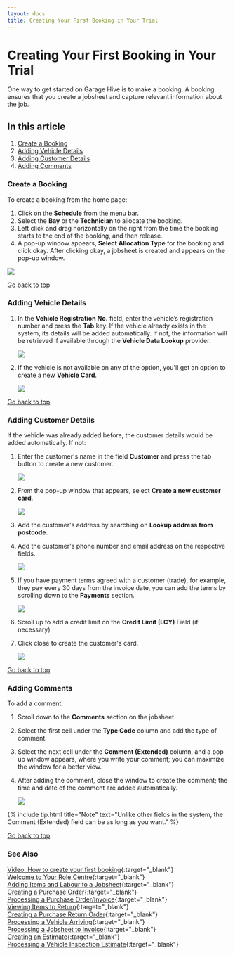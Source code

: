 ```yaml
---
layout: docs
title: Creating Your First Booking in Your Trial 
---
```


<a name="top"></a>

# Creating Your First Booking in Your Trial

One way to get started on Garage Hive is to make a booking. A booking ensures that you create a jobsheet and capture relevant information about the job.

## In this article
1. [Create a Booking](#create-a-booking)
2. [Adding Vehicle Details](#adding-vehicle-details)
3. [Adding Customer Details](#adding-customer-details)
4. [Adding Comments](#adding-comments)

### Create a Booking

To create a booking from the home page:
1. Click on the **Schedule** from the menu bar.
2. Select the **Bay** or the **Technician** to allocate the booking.
3. Left click and drag horizontally on the right from the time the booking starts to the end of the booking, and then release. 
4. A pop-up window appears, **Select Allocation Type** for the booking and click okay. After clicking okay, a jobsheet is created and appears on the pop-up window.

![](media/garagehive-trial-create-a-booking1.gif)


[Go back to top](#top)

### Adding Vehicle Details
1. In the **Vehicle Registration No.** field, enter the vehicle’s registration number and press the **Tab** key. If the vehicle already exists in the system, its details will be added automatically. If not, the information will be retrieved if available through the **Vehicle Data Lookup** provider.

   ![](media/garagehive-trial-create-a-booking1.png)

2. If the vehicle is not available on any of the option, you'll get an option to create a new **Vehicle Card**.

    ![](media/garagehive-trial-create-a-booking2.png)


[Go back to top](#top)

### Adding Customer Details
If the vehicle was already added before, the customer details would be added automatically. If not:
1. Enter the customer's name in the field **Customer** and press the tab button to create a new customer.

   ![](media/garagehive-trial-create-a-booking3.png)

2. From the pop-up window that appears, select **Create a new customer card**.

   ![](media/garagehive-trial-create-a-booking4.png)

3. Add the customer's address by searching on **Lookup address from postcode**.
4. Add the customer's phone number and email address on the respective fields.

   ![](media/garagehive-trial-create-a-booking5.png)

5. If you have payment terms agreed with a customer (trade), for example, they pay every 30 days from the invoice date, you can add the terms by scrolling down to the **Payments** section.

   ![](media/garagehive-trial-create-a-booking6.png)

6. Scroll up to add a credit limit on the **Credit Limit (LCY)** Field (if necessary)
7. Click close to create the customer's card.

   ![](media/garagehive-trial-create-a-booking7.png)


[Go back to top](#top)

### Adding Comments
To add a comment:
1. Scroll down to the **Comments** section on the jobsheet.
2. Select the first cell under the **Type Code** column and add the type of comment.
3. Select the next cell under the **Comment (Extended)** column, and a pop-up window appears, where you write your comment; you can maximize the window for a better view. 
4. After adding the comment, close the window to create the comment; the time and date of the comment are added automatically.

   ![](media/garagehive-trial-create-a-booking8.png)

{% include tip.html title="Note" text="Unlike other fields in the system, the Comment (Extended) field can be as long as you want." %}


[Go back to top](#top)

### See Also

[Video: How to create your first booking](https://www.youtube.com/watch?v=MJqFUQyV2Tc){:target="_blank"} \
[Welcome to Your Role Centre](garagehive-trial-welcome-to-the-role-centre.html){:target="_blank"} \
[Adding Items and Labour to a Jobsheet](garagehive-trial-adding-items-and-labour-to-a-jobsheet.html){:target="_blank"} \
[Creating a Purchase Order](garagehive-trial-creating-a-purchase-order.html){:target="_blank"} \
[Processing a Purchase Order/Invoice](garagehive-trial-processing-a-purchase-order.html){:target="_blank"} \
[Viewing Items to Return](garagehive-trial-viewing-items-to-return.html){:target="_blank"} \
[Creating a Purchase Return Order](garagehive-trial-creating-a-purchase-return-order.html){:target="_blank"} \
[Processing a Vehicle Arriving](garagehive-trial-processing-a-vehicle-arriving.html){:target="_blank"} \
[Processing a Jobsheet to Invoice](garagehive-trial-processing-a-jobsheet-to-invoice.html){:target="_blank"} \
[Creating an Estimate](garagehive-trial-creating-an-estimate.html){:target="_blank"} \
[Processing a Vehicle Inspection Estimate](garagehive-trial-processing-a-vehicle-inspection-estimate.html){:target="_blank"}